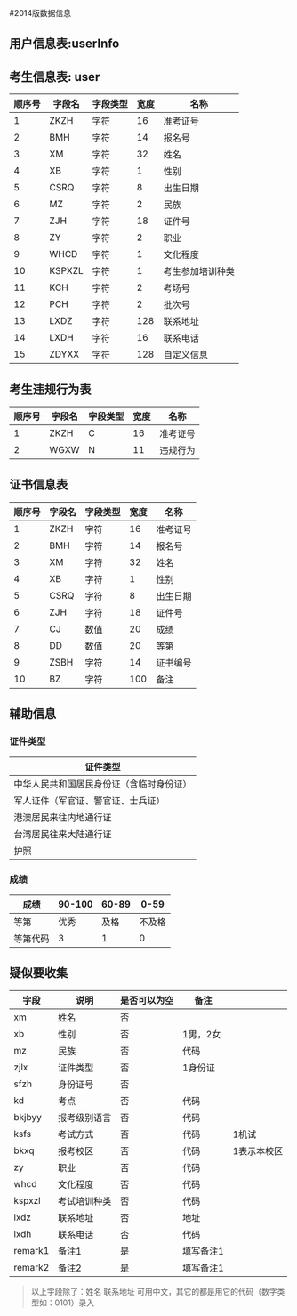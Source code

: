 #2014版数据信息



## 用户信息表:userInfo





## 考生信息表: user

| 顺序号  | 字段名    | 字段类型 | 宽度   | 名称       |
| ---- | ------ | ---- | ---- | -------- |
| 1    | ZKZH   | 字符   | 16   | 准考证号     |
| 2    | BMH    | 字符   | 14   | 报名号      |
| 3    | XM     | 字符   | 32   | 姓名       |
| 4    | XB     | 字符   | 1    | 性别       |
| 5    | CSRQ   | 字符   | 8    | 出生日期     |
| 6    | MZ     | 字符   | 2    | 民族       |
| 7    | ZJH    | 字符   | 18   | 证件号      |
| 8    | ZY     | 字符   | 2    | 职业       |
| 9    | WHCD   | 字符   | 1    | 文化程度     |
| 10   | KSPXZL | 字符   | 1    | 考生参加培训种类 |
| 11   | KCH    | 字符   | 2    | 考场号      |
| 12   | PCH    | 字符   | 2    | 批次号      |
| 13   | LXDZ   | 字符   | 128  | 联系地址     |
| 14   | LXDH   | 字符   | 16   | 联系电话     |
| 15   | ZDYXX  | 字符   | 128  | 自定义信息    |



## 考生违规行为表

| 顺序号  | 字段名  | 字段类型 | 宽度   | 名称   |
| ---- | ---- | ---- | ---- | ---- |
| 1    | ZKZH | C    | 16   | 准考证号 |
| 2    | WGXW | N    | 11   | 违规行为 |



## 证书信息表



| 顺序号  | 字段名  | 字段类型 | 宽度   | 名称   |
| ---- | ---- | ---- | ---- | ---- |
| 1    | ZKZH | 字符   | 16   | 准考证号 |
| 2    | BMH  | 字符   | 14   | 报名号  |
| 3    | XM   | 字符   | 32   | 姓名   |
| 4    | XB   | 字符   | 1    | 性别   |
| 5    | CSRQ | 字符   | 8    | 出生日期 |
| 6    | ZJH  | 字符   | 18   | 证件号  |
| 7    | CJ   | 数值   | 20   | 成绩   |
| 8    | DD   | 数值   | 20   | 等第   |
| 9    | ZSBH | 字符   | 14   | 证书编号 |
| 10   | BZ   | 字符   | 100  | 备注   |

## 辅助信息

### 证件类型

| 证件类型                 |
| -------------------- |
| 中华人民共和国居民身份证（含临时身份证） |
| 军人证件（军官证、警官证、士兵证）    |
| 港澳居民来往内地通行证          |
| 台湾居民往来大陆通行证          |
| 护照                   |

### 成绩

| 成绩   | 90-100 | 60-89 | 0-59 |
| ---- | ------ | ----- | ---- |
| 等第   | 优秀     | 及格    | 不及格  |
| 等第代码 | 3      | 1     | 0    |



## 疑似要收集

| 字段      | 说明     | 是否可以为空 | 备注    |        |
| ------- | ------ | ------ | ----- | ------ |
| xm      | 姓名     | 否      |       |        |
| xb      | 性别     | 否      | 1男，2女 |        |
| mz      | 民族     | 否      | 代码    |        |
| zjlx    | 证件类型   | 否      | 1身份证  |        |
| sfzh    | 身份证号   | 否      |       |        |
| kd      | 考点     | 否      | 代码    |        |
| bkjbyy  | 报考级别语言 | 否      | 代码    |        |
| ksfs    | 考试方式   | 否      | 代码    | 1机试    |
| bkxq    | 报考校区   | 否      | 代码    | 1表示本校区 |
| zy      | 职业     | 否      | 代码    |        |
| whcd    | 文化程度   | 否      | 代码    |        |
| kspxzl  | 考试培训种类 | 否      | 代码    |        |
| lxdz    | 联系地址   | 否      | 地址    |        |
| lxdh    | 联系电话   | 否      | 代码    |        |
| remark1 | 备注1    | 是      | 填写备注1 |        |
| remark2 | 备注2    | 是      | 填写备注1 |        |

> 以上字段除了：姓名  联系地址   可用中文，其它的都是用它的代码（数字类型如：0101）录入

